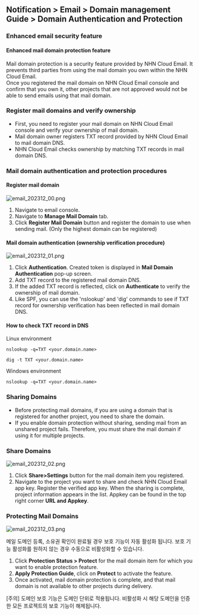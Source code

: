 ## Notification > Email > Domain management Guide > Domain Authentication and Protection

### Enhanced email security feature

#### Enhanced mail domain protection feature

Mail domain protection is a security feature provided by NHN Cloud Email. It prevents third parties from using the mail domain you own within the NHN Cloud
Email.
<br> Once you registered the mail domain on NHN Cloud Email console and confirm that you own it, other projects that are not approved would not be able to send
emails using that mail domain.

### Register mail domains and verify ownership

- First, you need to register your mail domain on NHN Cloud Email console and verify your ownership of mail domain.
- Mail domain owner registers TXT record provided by NHN Cloud Email to mail domain DNS.
- NHN Cloud Email checks ownership by matching TXT records in mail domain DNS.

### Mail domain authentication and protection procedures

#### Register mail domain

![email_202312_00.png](https://kr1-api-object-storage.nhncloudservice.com/v1/AUTH_2acdfabf4efe4efc8a04c00b348110c9/cdn_origin/prod_email/email_202312_00_en.png)

1. Navigate to email console.
2. Navigate to **Manage Mail Domain** tab.
3. Click **Register Mail Domain** button and register the domain to use when sending mail. (Only the highest domain can be registered)

#### Mail domain authentication (ownership verification procedure)

![email_202312_01.png](https://kr1-api-object-storage.nhncloudservice.com/v1/AUTH_2acdfabf4efe4efc8a04c00b348110c9/cdn_origin/prod_email/email_202312_01_en.png)

1. Click **Authentication**. Created token is displayed in **Mail Domain Authentication** pop-up screen.
2. Add TXT record to the registered mail domain DNS.
3. If the added TXT record is reflected, click on **Authenticate** to verify the ownership of mail domain.
4. Like SPF, you can use the 'nslookup' and 'dig' commands to see if TXT record for ownership verification has been reflected in mail domain DNS.

#### How to check TXT record in DNS

Linux environment

``` 
nslookup -q=TXT <your.domain.name> 
```

``` 
dig -t TXT <your.domain.name> 
```

Windows environment

```
nslookup -q=TXT <your.domain.name> 
```

### Sharing Domains

- Before protecting mail domains, if you are using a domain that is registered for another project, you need to share the domain.
- If you enable domain protection without sharing, sending mail from an unshared project fails. Therefore, you must share the mail domain if using it for
  multiple projects.

### Share Domains

![email_202312_02.png](https://kr1-api-object-storage.nhncloudservice.com/v1/AUTH_2acdfabf4efe4efc8a04c00b348110c9/cdn_origin/prod_email/email_202312_02_en.png)

1. Click **Share>Settings** button for the mail domain item you registered.
2. Navigate to the project you want to share and check NHN Cloud Email app key. Register the verified app key. When the sharing is complete, project information
   appears in the list. Appkey can be found in the top right corner **URL and Appkey**.

### Protecting Mail Domains

![email_202312_03.png](https://kr1-api-object-storage.nhncloudservice.com/v1/AUTH_2acdfabf4efe4efc8a04c00b348110c9/cdn_origin/prod_email/email_202312_03_en.png)

메일 도메인 등록, 소유권 확인이 완료될 경우 보호 기능이 자동 활성화 됩니다. 보호 기능 활성화를 원하지 않는 경우 수동으로 비활성화할 수 있습니다.

1. Click **Protection Status > Protect** for the mail domain item for which you want to enable protection feature.
2. **Apply Protection Guide**, click on **Protect** to activate the feature.
3. Once activated, mail domain protection is complete, and that mail domain is not available to other projects during delivery.

[주의]
도메인 보호 기능은 도메인 단위로 적용됩니다. 비활성화 시 해당 도메인을 인증한 모든 프로젝트의 보호 기능이 해제됩니다.

